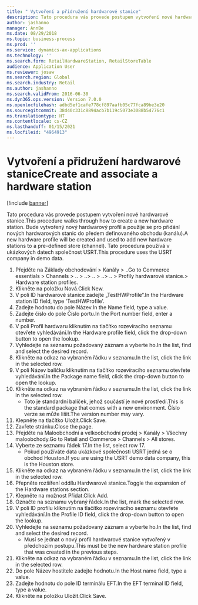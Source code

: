 ```yaml
---
title: " Vytvoření a přidružení hardwarové stanice"
description: Tato procedura vás provede postupem vytvoření nové hardwarové stanice.
author: jashanno
manager: AnnBe
ms.date: 08/29/2018
ms.topic: business-process
ms.prod: ''
ms.service: dynamics-ax-applications
ms.technology: ''
ms.search.form: RetailHardwareStation, RetailStoreTable
audience: Application User
ms.reviewer: josaw
ms.search.region: Global
ms.search.industry: Retail
ms.author: jashanno
ms.search.validFrom: 2016-06-30
ms.dyn365.ops.version: Version 7.0.0
ms.openlocfilehash: adbd5ef1cafe778cf897aafb05c77fca89be3e20
ms.sourcegitcommit: 38d40c331c8894acb7b119c5073e3088b54776c1
ms.translationtype: HT
ms.contentlocale: cs-CZ
ms.lasthandoff: 01/15/2021
ms.locfileid: "4964913"
---
```

# <a name="create-and-associate-a-hardware-station"></a><span data-ttu-id="ac9d3-103"> Vytvoření a přidružení hardwarové stanice</span><span class="sxs-lookup"><span data-stu-id="ac9d3-103">Create and associate a hardware station</span></span>

[!include [banner](../includes/banner.md)]

<span data-ttu-id="ac9d3-104">Tato procedura vás provede postupem vytvoření nové hardwarové stanice.</span><span class="sxs-lookup"><span data-stu-id="ac9d3-104">This procedure walks through how to create a new hardware station.</span></span> <span data-ttu-id="ac9d3-105">Bude vytvořený nový hardwarový profil a použije se pro přidání nových hardwarových stanic do předem definovaného obchodu (kanálu).</span><span class="sxs-lookup"><span data-stu-id="ac9d3-105">A new hardware profile will be created and used to add new hardware stations to a pre-defined store (channel).</span></span> <span data-ttu-id="ac9d3-106">Tato procedura používá v ukázkových datech společnost USRT.</span><span class="sxs-lookup"><span data-stu-id="ac9d3-106">This procedure uses the USRT company in demo data.</span></span>

1. <span data-ttu-id="ac9d3-107">Přejděte na Základy obchodování > Kanály > ..</span><span class="sxs-lookup"><span data-stu-id="ac9d3-107">Go to Commerce essentials > Channels > ..</span></span> <span data-ttu-id="ac9d3-108">> ..</span><span class="sxs-lookup"><span data-stu-id="ac9d3-108">> ..</span></span> <span data-ttu-id="ac9d3-109">> ..</span><span class="sxs-lookup"><span data-stu-id="ac9d3-109">> ..</span></span> <span data-ttu-id="ac9d3-110">> Profily hardwarové stanice.</span><span class="sxs-lookup"><span data-stu-id="ac9d3-110">> Hardware station profiles.</span></span>
2. <span data-ttu-id="ac9d3-111">Klikněte na položku Nová.</span><span class="sxs-lookup"><span data-stu-id="ac9d3-111">Click New.</span></span>
3. <span data-ttu-id="ac9d3-112">V poli ID hardwarové stanice zadejte „TestHWProfile“.</span><span class="sxs-lookup"><span data-stu-id="ac9d3-112">In the Hardware station ID field, type 'TestHWProfile'.</span></span>
4. <span data-ttu-id="ac9d3-113">Zadejte hodnotu do pole Název.</span><span class="sxs-lookup"><span data-stu-id="ac9d3-113">In the Name field, type a value.</span></span>
5. <span data-ttu-id="ac9d3-114">Zadejte číslo do pole Číslo portu.</span><span class="sxs-lookup"><span data-stu-id="ac9d3-114">In the Port number field, enter a number.</span></span>
6. <span data-ttu-id="ac9d3-115">V poli Profil hardwaru kliknutím na tlačítko rozevíracího seznamu otevřete vyhledávání.</span><span class="sxs-lookup"><span data-stu-id="ac9d3-115">In the Hardware profile field, click the drop-down button to open the lookup.</span></span>
7. <span data-ttu-id="ac9d3-116">Vyhledejte na seznamu požadovaný záznam a vyberte ho.</span><span class="sxs-lookup"><span data-stu-id="ac9d3-116">In the list, find and select the desired record.</span></span>
8. <span data-ttu-id="ac9d3-117">Klikněte na odkaz na vybraném řádku v seznamu.</span><span class="sxs-lookup"><span data-stu-id="ac9d3-117">In the list, click the link in the selected row.</span></span>
9. <span data-ttu-id="ac9d3-118">V poli Název balíčku kliknutím na tlačítko rozevíracího seznamu otevřete vyhledávání.</span><span class="sxs-lookup"><span data-stu-id="ac9d3-118">In the Package name field, click the drop-down button to open the lookup.</span></span>
10. <span data-ttu-id="ac9d3-119">Klikněte na odkaz na vybraném řádku v seznamu.</span><span class="sxs-lookup"><span data-stu-id="ac9d3-119">In the list, click the link in the selected row.</span></span>
    * <span data-ttu-id="ac9d3-120">Toto je standardní balíček, jehož součástí je nové prostředí.</span><span class="sxs-lookup"><span data-stu-id="ac9d3-120">This is the standard package that comes with a new environment.</span></span> <span data-ttu-id="ac9d3-121">Číslo verze se může lišit.</span><span class="sxs-lookup"><span data-stu-id="ac9d3-121">The version number may vary.</span></span>  
11. <span data-ttu-id="ac9d3-122">Klepněte na tlačítko Uložit.</span><span class="sxs-lookup"><span data-stu-id="ac9d3-122">Click Save.</span></span>
12. <span data-ttu-id="ac9d3-123">Zavřete stránku.</span><span class="sxs-lookup"><span data-stu-id="ac9d3-123">Close the page.</span></span>
13. <span data-ttu-id="ac9d3-124">Přejděte na Maloobchodní a velkoobchodní prodej > Kanály > Všechny maloobchody.</span><span class="sxs-lookup"><span data-stu-id="ac9d3-124">Go to Retail and Commerce > Channels > All stores.</span></span>
14. <span data-ttu-id="ac9d3-125">Vyberte ze seznamu řádek 17.</span><span class="sxs-lookup"><span data-stu-id="ac9d3-125">In the list, select row 17.</span></span>
    * <span data-ttu-id="ac9d3-126">Pokud používáte data ukázkové společnosti USRT jedná se o obchod Houston.</span><span class="sxs-lookup"><span data-stu-id="ac9d3-126">If you are using the USRT demo data company, this is the Houston store.</span></span>  
15. <span data-ttu-id="ac9d3-127">Klikněte na odkaz na vybraném řádku v seznamu.</span><span class="sxs-lookup"><span data-stu-id="ac9d3-127">In the list, click the link in the selected row.</span></span>
16. <span data-ttu-id="ac9d3-128">Přepněte rozšíření oddílu Hardwarové stanice.</span><span class="sxs-lookup"><span data-stu-id="ac9d3-128">Toggle the expansion of the Hardware stations section.</span></span>
17. <span data-ttu-id="ac9d3-129">Klepněte na možnost Přidat.</span><span class="sxs-lookup"><span data-stu-id="ac9d3-129">Click Add.</span></span>
18. <span data-ttu-id="ac9d3-130">Označte na seznamu vybraný řádek.</span><span class="sxs-lookup"><span data-stu-id="ac9d3-130">In the list, mark the selected row.</span></span>
19. <span data-ttu-id="ac9d3-131">V poli ID profilu kliknutím na tlačítko rozevíracího seznamu otevřete vyhledávání.</span><span class="sxs-lookup"><span data-stu-id="ac9d3-131">In the Profile ID field, click the drop-down button to open the lookup.</span></span>
20. <span data-ttu-id="ac9d3-132">Vyhledejte na seznamu požadovaný záznam a vyberte ho.</span><span class="sxs-lookup"><span data-stu-id="ac9d3-132">In the list, find and select the desired record.</span></span>
    * <span data-ttu-id="ac9d3-133">Musí se jednat o nový profil hardwarové stanice vytvořený v předchozím postupu.</span><span class="sxs-lookup"><span data-stu-id="ac9d3-133">This must be the new hardware station profile that was created in the previous steps.</span></span>  
21. <span data-ttu-id="ac9d3-134">Klikněte na odkaz na vybraném řádku v seznamu.</span><span class="sxs-lookup"><span data-stu-id="ac9d3-134">In the list, click the link in the selected row.</span></span>
22. <span data-ttu-id="ac9d3-135">Do pole Název hostitele zadejte hodnotu.</span><span class="sxs-lookup"><span data-stu-id="ac9d3-135">In the Host name field, type a value.</span></span>
23. <span data-ttu-id="ac9d3-136">Zadejte hodnotu do pole ID terminálu EFT.</span><span class="sxs-lookup"><span data-stu-id="ac9d3-136">In the EFT terminal ID field, type a value.</span></span>
24. <span data-ttu-id="ac9d3-137">Klikněte na položku Uložit.</span><span class="sxs-lookup"><span data-stu-id="ac9d3-137">Click Save.</span></span>

